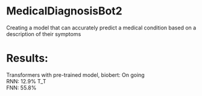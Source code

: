 # MedicalDiagnosisBot2

Creating a model that can accurately predict a medical condition based on a description of their symptoms

# Results:
Transformers with pre-trained model, biobert: On going <br />
RNN: 12.9% T_T<br />
FNN: 55.8%
